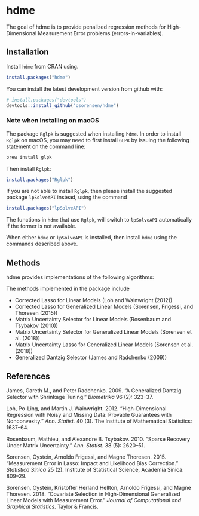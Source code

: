 
<!-- README.md is generated from README.Rmd. Please edit that file -->
hdme
====

The goal of hdme is to provide penalized regression methods for High-Dimensional Measurement Error problems (errors-in-variables).

Installation
------------

Install `hdme` from CRAN using.

``` r
install.packages("hdme")
```

You can install the latest development version from github with:

``` r
# install.packages("devtools")
devtools::install_github("osorensen/hdme")
```

### Note when installing on macOS

The package `Rglpk` is suggested when installing `hdme`. In order to install `Rglpk` on macOS, you may need to first install `GLPK` by issuing the following statement on the command line:

``` bash
brew install glpk
```

Then install `Rglpk`:

``` r
install.packages("Rglpk")
```

If you are not able to install `Rglpk`, then please install the suggested package `lpSolveAPI` instead, using the command

``` r
install.packages("lpSolveAPI")
```

The functions in `hdme` that use `Rglpk`, will switch to `lpSolveAPI` automatically if the former is not available.

When either `hdme` or `lpSolveAPI` is installed, then install `hdme` using the commands described above.

Methods
-------

hdme provides implementations of the following algorithms:

The methods implemented in the package include

-   Corrected Lasso for Linear Models (Loh and Wainwright (2012))
-   Corrected Lasso for Generalized Linear Models (Sorensen, Frigessi, and Thoresen (2015))
-   Matrix Uncertainty Selector for Linear Models (Rosenbaum and Tsybakov (2010))
-   Matrix Uncertainty Selector for Generalized Linear Models (Sorensen et al. (2018))
-   Matrix Uncertainty Lasso for Generalized Linear Models (Sorensen et al. (2018))
-   Generalized Dantzig Selector (James and Radchenko (2009))

References
----------

James, Gareth M., and Peter Radchenko. 2009. “A Generalized Dantzig Selector with Shrinkage Tuning.” *Biometrika* 96 (2): 323–37.

Loh, Po-Ling, and Martin J. Wainwright. 2012. “High-Dimensional Regression with Noisy and Missing Data: Provable Guarantees with Nonconvexity.” *Ann. Statist.* 40 (3). The Institute of Mathematical Statistics: 1637–64.

Rosenbaum, Mathieu, and Alexandre B. Tsybakov. 2010. “Sparse Recovery Under Matrix Uncertainty.” *Ann. Statist.* 38 (5): 2620–51.

Sorensen, Oystein, Arnoldo Frigessi, and Magne Thoresen. 2015. “Measurement Error in Lasso: Impact and Likelihood Bias Correction.” *Statistica Sinica* 25 (2). Institute of Statistical Science, Academia Sinica: 809–29.

Sorensen, Oystein, Kristoffer Herland Hellton, Arnoldo Frigessi, and Magne Thoresen. 2018. “Covariate Selection in High-Dimensional Generalized Linear Models with Measurement Error.” *Journal of Computational and Graphical Statistics*. Taylor & Francis.
